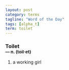```yaml
---
layout: post
category: terms
tagline: "Word of the Day"
tags: [alpha_t]
term: toilet
---
```


<h3>Toilet<br/> <small>&mdash; n. (toil<span>&middot;</span>et)</small></h3>
<p><ol>
<li>a working girl</li>
</ol></p>
